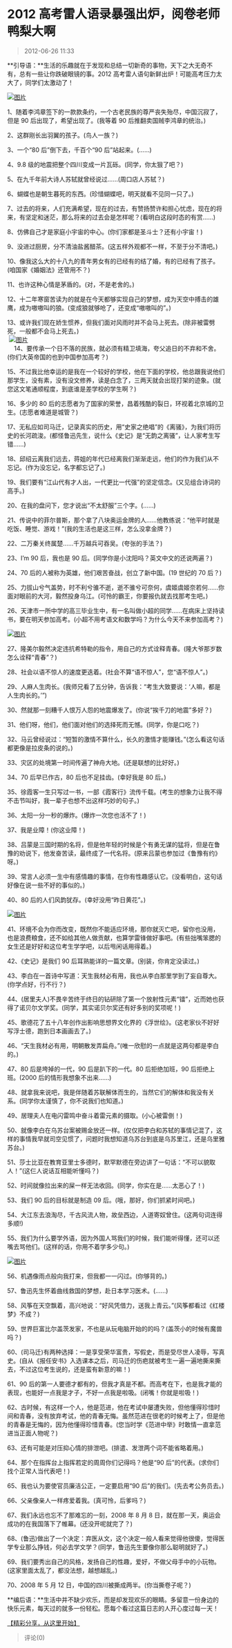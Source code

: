 # 2012 高考雷人语录暴强出炉，阅卷老师鸭梨大啊

> 2012-06-26 11:33

**引导语：**生活的乐趣就在于发现和总结一切新奇的事物，天下之大无奇不有，总有一些让你跌破眼镜的事。2012 高考雷人语句新鲜出炉！可能高考压力太大了，同学们太激动了！

[![图片](http://ddns.4a1801.life:5244/d/Onedrive-4A1801/%E4%B8%AA%E4%BA%BA%E5%BB%BA%E7%AB%99/public/Qzone_wyf/Blogs/images/512BBD1B.webp)](http://ddns.4a1801.life:5244/d/Onedrive-4A1801/%E4%B8%AA%E4%BA%BA%E5%BB%BA%E7%AB%99/public/Qzone_wyf/Blogs/images/512BBD1B.webp)

1、随着李鸿章签下的一款款条约，一个古老民族的尊严丧失殆尽，中国沉寂了，但是 90 后出现了，希望出现了。(我等着 90 后推翻卖国贼李鸿章的统治。)

2、这群刚长出羽翼的孩子。(鸟人一族？)

3、一个“80 后”倒下去，千百个“90 后”站起来。(……)

4、9.8 级的地震把整个四川变成一片瓦砾。(同学，你太狠了吧？)

5、在九千年前大诗人苏轼就曾经说过……(周口店人苏轼？)

6、蝴蝶也是朝生暮死的东西。(珍惜蝴蝶吧，明天就看不见同一只了。)

7、过去的将来，人们充满希望，现在的过去，有赞扬赞许和担心忧虑，现在的将来，有坚定和迷茫，那么将来的过去会是怎样呢？(看明白这段时态的有赏……)

8、仿佛自己才是家庭小宇宙的中心。(你们家都是圣斗士？还有小宇宙！)

9、没进过厨房，分不清油盐酱醋茶。(这五样外观都不一样，不至于分不清吧。)

10、像我这么大的十八九的青年男女有的已经有的结了婚，有的已经有了孩子。(咱国家《婚姻法》还管用不？)

11、也许这种心情是茅盾的。(对，不是老舍的。)

12、十二年寒窗苦读为的就是在今天都够实现自己的梦想，成为天空中搏击的雄鹰，成为嗷嗷叫的狼。(变成狼就够呛了，还变成“嗷嗷叫的”。)

13、或许我们现在娇生惯养，但我们面对风雨时并不会马上死去。(除非被雷劈死，一般都不会马上死去。)  
 [![图片](http://ddns.4a1801.life:5244/d/Onedrive-4A1801/%E4%B8%AA%E4%BA%BA%E5%BB%BA%E7%AB%99/public/Qzone_wyf/Blogs/images/78471F2A.webp)](http://ddns.4a1801.life:5244/d/Onedrive-4A1801/%E4%B8%AA%E4%BA%BA%E5%BB%BA%E7%AB%99/public/Qzone_wyf/Blogs/images/78471F2A.webp)     
    14、要传承一个日不落的民族，就必须有精卫填海，夸父追日的不弃和不舍。(你们大英帝国的也到中国参加高考？)

15、不过我比他幸运的是我在一个较好的学校，他在下面的学校，他总跟我说他们那学生，没有素，没有没文修养，读是白念了，三两天就会出现打架的迹象。(就您这文笔通顺程度，到底谁是差学校的学生啊？)

16、多少的 80 后的志愿者为了国家的荣誉，昌着残酷的裂日，环视着北京城的卫生。(志愿者难道是城管？)

17、无私应如司马迁，记录真实的历史，用“史家之绝唱”的《离骚》，为我们将历史的长河疏浚。(都怪鲁迅先生，说什么《史记》是“无韵之离骚”，让人家考生写错……)

18、邱绍云离我们远去，蒋姐的年代已经离我们渐渐走远，他们的作为我们从不忘记。(作为没忘记，名字都忘记了。)

19、我们要有“江山代有才人出，一代更比一代强”的坚定信念。(又见组合诗词的高手。)

20、在我的盘问下，您才说出“不太舒服”三个字。(……)

21、传说中的菲尔普斯，那个拿了八块奥运金牌的人……他教练说：“他平时就是吃饭、睡觉、游戏！”(我的生活也是这三样，怎么没拿金牌？)

22、二万秦关终属楚……千万越兵可吞吴。(夸张的手法？)

23、I’m 90 后，我也是 90 后。(同学你是小沈阳吗？英文中文的还说两遍？)

24、70 后的人被称为英雄，他们艰苦奋战，创立了新中国。(19 世纪的 70 后？)

25、力拔山兮气盖势，时不利兮骓不逝，逝不骓兮可奈何，虞姬虞姬奈若何……你面对眼前的大河，毅然投身乌江。(可怜的霸王，你要报仇就去找那考生吧。)

26、天津市一所中学的高三毕业生中，有一名叫做小超的同学……在病床上坚持读书，要在明天参加高考。(小超不用考语文和数学吗？为什么今天不来参加高考？)

[![图片](http://ddns.4a1801.life:5244/d/Onedrive-4A1801/%E4%B8%AA%E4%BA%BA%E5%BB%BA%E7%AB%99/public/Qzone_wyf/Blogs/images/3B45AF51.webp)](http://ddns.4a1801.life:5244/d/Onedrive-4A1801/%E4%B8%AA%E4%BA%BA%E5%BB%BA%E7%AB%99/public/Qzone_wyf/Blogs/images/3B45AF51.webp)

27、隆美尔毅然决定违抗希特勒的指令，用自己的方式诠释青春。(隆大爷那岁数怎么诠释“青春”？)

28、社会以语不惊人的速度更迭着。(社会不算“语不惊人”，您“语不惊人”。)

29、人麻人生肉长。(我师兄看了五分钟，告诉我：“考生大致要说：‘人嘛，都是人生肉长的。’”)

30、然就那一刻糟千人恨万人怨的地震爆发了。(你说“挨千刀的地震”多好？)

31、他们呀，他们，他们面对他们的选择死而无憾。(同学，你是口吃？)

32、马云曾经说过：“短暂的激情不算什么，长久的激情才能赚钱。”(怎么看这句话都更像是拉皮条的说的。)

33、灾区的处境第一时间传遍了神舟大地。(还是联想的比好好。)

34、70 后早已作古，80 后也不足挂齿。(幸好我是 80 后。)

35、徐霞客一生只写过一书，一部《霞客行》流传千载。(考生的想象力让我不得不击节叫好，我一辈子也想不出这样巧妙的句子。)

36、太阳一分一秒的爆炸。(爆炸一次您也活不了！)

37、我是业障！(你这业障！)

38、吕蒙是三国时期的名将，但是他年轻的时候是个有勇无谋的猛将，但是在鲁豫的劝说下，他发奋苦读，最终成了一代名将。(原来吕蒙也参加过《鲁豫有约》呀。)

39、常言人必须一生中有感情趣的事情，在你有性趣感认它。(没看明白，这句话好像在说一些不好的事似的。)

40、80 后的人们风韵犹存。(幸好没用“昨日黄花”。)

[![图片](http://ddns.4a1801.life:5244/d/Onedrive-4A1801/%E4%B8%AA%E4%BA%BA%E5%BB%BA%E7%AB%99/public/Qzone_wyf/Blogs/images/C03F2FF1.webp)](http://ddns.4a1801.life:5244/d/Onedrive-4A1801/%E4%B8%AA%E4%BA%BA%E5%BB%BA%E7%AB%99/public/Qzone_wyf/Blogs/images/C03F2FF1.webp)

41、环境不会为你而改变，既然你不能适应环境，那你就灭亡吧，留你也没用，也是浪费粮食，还不如给其他人做贡献，也算学雷锋做好事吧。(有些拙嘴笨腮的女生还是好好和这位考生学学吧，以后甩闲话用得着。)

42、《史记》是我们 90 后耳熟能详的一篇文章。(别装，你肯定没读过。)

43、李白在一首诗中写道：天生我材必有用，我也从李白那里学到了妄自尊大。(你学点好，行不行？)

44、(居里夫人)不畏辛苦终于终日的钻研除了第一个放射性元素“镭”，近而她也获得了诺贝尔文学奖。(同学，其实诺贝尔奖还有好多别的奖项呢！)

45、歌德花了五十八年创作出影响思想界文化界的《浮世绘》。(这老家伙不好好写浮士德，跑到日本画画去了。)

46、“天生我材必有用，明朝散发弄扁舟。”(唯一欣慰的一点就是这两句都是李白的。)

47、80 后是垮掉的一代，90 后是趴下的一代。80 后拒绝加班，90 后拒绝上班。(2000 后的情形我想象不出来……)

48、就拿我来说吧，我是伴随着苏联解体而生的，当然它们的解体和我没有关系。(同学你太谨慎了，你不说我们也知道。)

49、居理夫人在电闪雷鸣中奋斗着雷元素的摄取。(小心被雷倒！)

50、就像李白在乌苏台案被赐金放还一样。(仅仅把李白和苏轼的事情记混了，这样的事情我早就司空见惯了，问题时我想知道乌苏台到底是乌苏里江，还是乌里雅苏台。)

51、莎士比亚在教育亚里士多德时，默罕默德在旁边讲了一句话：“不可以貌取人！”(这仨人说话互相能听懂吗？)

52、时间就像拉出来的屎一样无法收回。(同学，你实在是……太恶心了！)

53、我们 90 后的目标就是制造 09 后。(哦，那好，你们抓紧时间吧。)

54、大江东去浪淘尽，千古风流人物，故垒西边，人道寄奴曾住。(这两句词连得多顺!)

55、我们为什么要学外语，因为外国人骂我们的时候，我们能听得懂，还可以还嘴去骂他们。(这样的话，你用不着学多少句。)

[![图片](http://ddns.4a1801.life:5244/d/Onedrive-4A1801/%E4%B8%AA%E4%BA%BA%E5%BB%BA%E7%AB%99/public/Qzone_wyf/Blogs/images/C3FFA615.webp)](http://ddns.4a1801.life:5244/d/Onedrive-4A1801/%E4%B8%AA%E4%BA%BA%E5%BB%BA%E7%AB%99/public/Qzone_wyf/Blogs/images/C3FFA615.webp)

56、机遇像雨点般向我打来，但我都一一闪过。(你够背的。)

57、鲁迅先生怀着曲线救国的梦想，赴日本学习医术。(……)

58、风筝在天空飘着，高兴地说：“好风凭借力，送我上青云。”(风筝都看过《红楼梦》不成？)

59、世界巨富比尔盖茨发家，不也是从玩电脑开始的的吗？(盖茨小的时候有魔兽吗？)

60、(司马迁)有两种选择：一是享受荣华富贵，写假史，而是受尽世人凌辱，写真史。(自从《报任安书》入选课本之后，司马迁的伤疤就被考生一遍一遍地撕来撕去，不过这位考生说的，还是蛮有新意的嘛！)

61、90 后的第一人要德才都有的，但我才真是不都。而高考在下，也是我才能的表现，也能好一点我是才子，不好一点我是啦吸。(闭嘴！你就是啦吸！)

62、古时候，有这样一个人，他是范进，他在考试中屡遭失败，但他懂得珍惜时间和青春，没有放弃考试，他的青春无悔。虽然范进在很老的时候考上了，但是他的青春是无悔的，因为他懂得珍惜青春。(您当时学《范进中举》时敢情一直拿范进当正面人物呢？)

63、还有可能是对压抑心情的排泄吧。(排遣、发泄两个词不能省略着用。)

64、那个在指挥台上指挥若定的周周你们记得吗？他是“90 后”的代表。(求你们找个正常人当代表吧！)

65、我也认为要使官员廉洁公正，一定要启用“90 后”的我们。(先去考公务员去。)

66、父亲像亲人一样疼爱着我。(真可怜，后爹吗？)

67、我们永远也忘不了那难忘的一刻，2008 年 8 月 8 日，就在那一天，奥运会成功的在我国落下了帷幕。(还没开呢就完了？)

68、(鲁迅)做出了一个决定：弃医从文，这个决定一般人看来觉得他很傻，觉得医学专业那么挣钱，何必去学文学？(同学，鲁迅先生要像你那么聪明就好了。)

69、我们要秀出自己的风格，发扬自己的性趣，爱好，不做父母手中的小玩物。(这家里面太乱了，都没法想，越想越乱。)

70、2008 年 5 月 12 日，中国的四川被撕成两半。(你当撕卷子呢？)

**编后语：**生活中并不缺少欢乐，而是却发现欢乐的眼睛。多留意一份身边的快乐元素，每天过的就多一份轻松。愿每个看过这篇日志的人开心度过每一天！

[【精彩分享，从这里开始】](http://user.qzone.qq.com/952569898/share/1335417139 "http://user.qzone.qq.com/952569898/share/1335417139")

> 评论(0)
